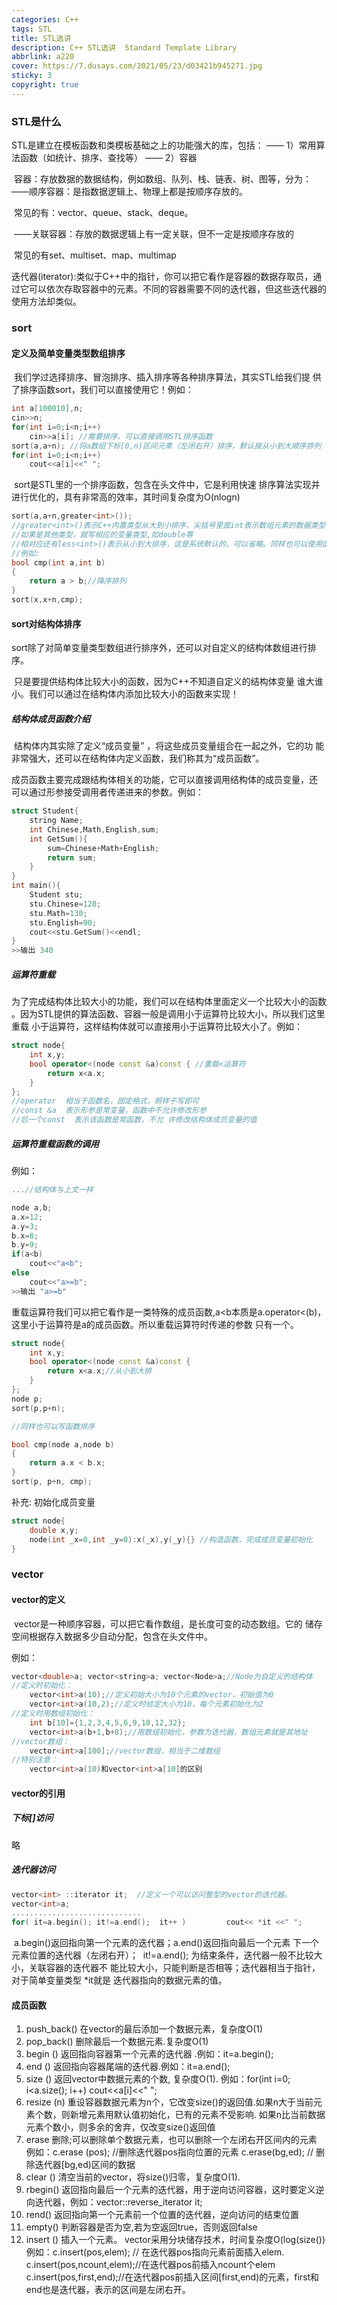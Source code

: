```yaml
---
categories: C++
tags: STL
title: STL选讲
description: C++ STL选讲  Standard Template Library
abbrlink: a220
cover: https://7.dusays.com/2021/05/23/d03421b945271.jpg
sticky: 3
copyright: true
---
```


### STL是什么

STL是建立在模板函数和类模板基础之上的功能强大的库，包括：
	—— 1）常用算法函数（如统计、排序、查找等）
	—— 2）容器

​	容器：存放数据的数据结构，例如数组、队列、栈、链表、树、图等，分为：
​		——顺序容器：是指数据逻辑上、物理上都是按顺序存放的。 

​				常见的有：vector、queue、stack、deque。 

​		——关联容器：存放的数据逻辑上有一定关联，但不一定是按顺序存放的 

​				常见的有set、multiset、map、multimap

​	迭代器(iterator):类似于C++中的指针，你可以把它看作是容器的数据存取员，通过它可以依次存取容器中的元素。不同的容器需要不同的迭代器，但这些迭代器的使用方法却类似。

<!-- more -->

### sort

#### 定义及简单变量类型数组排序

​	我们学过选择排序、冒泡排序、插入排序等各种排序算法，其实STL给我们提 供了排序函数sort，我们可以直接使用它！例如： 

```c++
int a[100010],n; 
cin>>n; 
for(int i=0;i<n;i++)
    cin>>a[i]; //需要排序，可以直接调用STL排序函数 
sort(a,a+n); //将a数组下标[0,n)区间元素（左闭右开）排序，默认按从小到大顺序排列 
for(int i=0;i<n;i++)
    cout<<a[i]<<" ";
```

​	sort是STL里的一个排序函数，包含在<algorithm>头文件中，它是利用快速 排序算法实现并进行优化的，具有非常高的效率，其时间复杂度为O(nlogn) 

```c++
sort(a,a+n,greater<int>()); 
//greater<int>()表示C++内置类型从大到小排序，尖括号里面int表示数组元素的数据类型
//如果是其他类型，就写相应的变量类型,如double等
//相对应还有less<int>()表示从小到大排序，这是系统默认的，可以省略。同样也可以使用函数来代替
//例如:
bool cmp(int a,int b)
{
	return a > b;//降序排列
}
sort(x,x+n,cmp);
```

#### sort对结构体排序

​	sort除了对简单变量类型数组进行排序外，还可以对自定义的结构体数组进行排序。 

​	只是要提供结构体比较大小的函数，因为C++不知道自定义的结构体变量 谁大谁小。我们可以通过在结构体内添加比较大小的函数来实现！

##### 结构体成员函数介绍

​	结构体内其实除了定义“成员变量” ，将这些成员变量组合在一起之外，它的功 能非常强大，还可以在结构体内定义函数，我们称其为“成员函数”。

​	成员函数主要完成跟结构体相关的功能，它可以直接调用结构体的成员变量，还 可以通过形参接受调用者传递进来的参数。例如：

```c++
struct Student{ 
    string Name; 
    int Chinese,Math,English,sum; 
    int GetSum(){ 
        sum=Chinese+Math+English; 
        return sum; 
    } 
}
int main(){ 
    Student stu; 
    stu.Chinese=120; 
    stu.Math=130; 
    stu.English=90; 
    cout<<stu.GetSum()<<endl; 
}
>>输出 340
```

##### 运算符重载

​	为了完成结构体比较大小的功能，我们可以在结构体里面定义一个比较大小的函数 。因为STL提供的算法函数、容器一般是调用小于运算符比较大小，所以我们这里重载 小于运算符，这样结构体就可以直接用小于运算符比较大小了。例如：

```c++
struct node{ 
    int x,y; 
    bool operator<(node const &a)const { //重载<运算符 
        return x<a.x; 
    } 
};
//operator	相当于函数名，固定格式，照样子写即可
//const &a	表示形参是常变量，函数中不允许修改形参
//后一个const	表示该函数是常函数，不允 许修改结构体成员变量的值
```

##### 运算符重载函数的调用

例如：

```c++
...//结构体与上文一样

node a,b; 
a.x=12;
a.y=3; 
b.x=8;
b.y=9; 
if(a<b)
    cout<<"a<b"; 
else 
    cout<<"a>=b"; 
>>输出 "a>=b"
```

​	重载运算符我们可以把它看作是一类特殊的成员函数,a<b本质是a.operator<(b)，这里小于运算符是a的成员函数。所以重载运算符时传递的参数 只有一个。 

```c++
struct node{ 
    int x,y; 
    bool operator<(node const &a)const { 
        return x<a.x;//从小到大排
    } 
};
node p;
sort(p,p+n);

//同样也可以写函数排序

bool cmp(node a,node b)
{
	return a.x < b.x;
}
sort(p, p+n, cmp);
```

补充: 初始化成员变量

```c++
struct node{ 
    double x,y; 
    node(int _x=0,int _y=0):x(_x),y(_y){} //构造函数，完成成员变量初始化 
}
```



### vector

#### vector的定义

​	vector是一种顺序容器，可以把它看作数组，是长度可变的动态数组。它的 储存空间根据存入数据多少自动分配，包含在<vector>头文件中。

例如：

```c++
vector<double>a; vector<string>a; vector<Node>a;//Node为自定义的结构体 
//定义时初始化： 
    vector<int>a(10);//定义初始大小为10个元素的vector，初始值为0 
	vector<int>a(10,2);//定义时给定大小为10，每个元素初始化为2 
//定义时用数组初始化： 
	int b[10]={1,2,3,4,5,6,9,10,12,32}; 		
	vector<int>a(b+1,b+8);//用数组初始化，参数为迭代器，数组元素就是其地址 
//vector数组： 
	vector<int>a[100];//vector数组，相当于二维数组 
//特别注意：
	vector<int>a(10)和vector<int>a[10]的区别 
```

#### vector的引用

##### 下标[]访问

略

##### 迭代器访问

```c++
vector<int> ::iterator it;  //定义一个可以访问整型的vector的迭代器。 
vector<int>a; 
............................. 
for( it=a.begin(); it!=a.end();  it++ ) 		cout<< *it <<" "; 
```

​	a.begin()返回指向第一个元素的迭代器；a.end()返回指向最后一个元素 下一个元素位置的迭代器（左闭右开）；
​	it!=a.end(); 为结束条件，迭代器一般不比较大小，关联容器的迭代器不 能比较大小，只能判断是否相等；迭代器相当于指针，对于简单变量类型 *it就是 迭代器指向的数据元素的值。

#### 成员函数

1. push_back()   在vector的最后添加一个数据元素，复杂度O(1)
2. pop_back()   删除最后一个数据元素.复杂度O(1) 
3. begin ()     返回指向容器第一个元素的迭代器 .例如：it=a.begin();
4. end ()    返回指向容器尾端的迭代器.例如：it=a.end();
5. size ()     返回vector中数据元素的个数, 复杂度O(1).
	例如：for(int i=0; i<a.size(); i++) cout<<a[i]<<" ";
6. resize (n)   重设容器数据元素为n个，它改变size()的返回值.如果n大于当前元素个数，则新增元素用默认值初始化，已有的元素不受影响. 如果n比当前数据元素个数小，则多余的舍弃，仅改变size()返回值
7. erase    删除;可以删除单个数据元素，也可以删除一个左闭右开区间内的元素
   例如：c.erase (pos);     //删除迭代器pos指向位置的元素 c.erase(bg,ed); // 删除迭代器[bg,ed)区间的数据 
8. clear ()         清空当前的vector，将size()归零，复杂度O(1).
9. rbegin()       返回指向最后一个元素的迭代器，用于逆向访问容器，这时要定义逆向迭代器，例如：vector<int>::reverse_iterator it;
10. rend()          返回指向第一个元素前一个位置的迭代器，逆向访问的结束位置
11. empty()     判断容器是否为空,若为空返回true，否则返回false
12. insert ()     插入一个元素。 vector采用分块储存技术，时间复杂度O(log(size()) 
    例如：c.insert(pos,elem); // 在迭代器pos指向元素前面插入elem. 				   
    c.insert(pos,ncount,elem);//在迭代器pos前插入ncount个elem           
    c.insert(pos,first,end);//在迭代器pos前插入区间[first,end)的元素，first和end也是迭代器，表示的区间是左闭右开。
